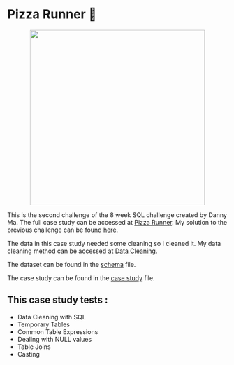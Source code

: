# Pizza Runner :pizza:


<p align="center">
    <img src="https://8weeksqlchallenge.com/images/case-study-designs/2.png" width="400" height="400">
</p>

This is the second challenge of the 8 week SQL challenge created by Danny Ma. The full case study can be accessed at [Pizza Runner](https://8weeksqlchallenge.com/case-study-2/).
My solution to the previous challenge can be found [here](https://github.com/Outis09/8-Week-SQL-Challenge/tree/main/Case%20Study%20%231-%20Danny's%20Diner). 

The data in this case study needed some cleaning so I cleaned it. My data cleaning method can be accessed at [Data Cleaning](Data_Cleaning.md).

The dataset can be found in the [schema](schema.md) file.

The case study can be found in the [case study](case_study.md) file.

This case study tests :
-----------
  
  * Data Cleaning with SQL
  * Temporary Tables
  * Common Table Expressions
  * Dealing with NULL values
  * Table Joins 
  * Casting
  
  
    
